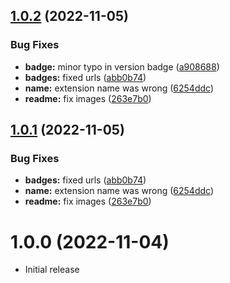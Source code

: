 ## [1.0.2](https://github.com/robertohuertasm/vscode-open/compare/v1.0.0...v1.0.2) (2022-11-05)


### Bug Fixes

* **badge:** minor typo in version badge ([a908688](https://github.com/robertohuertasm/vscode-open/commit/a9086886c7e5b51013d8f5e6f1de31161db31e18))
* **badges:** fixed urls ([abb0b74](https://github.com/robertohuertasm/vscode-open/commit/abb0b740923543db1a4fdd19037ca70b90d52f9c))
* **name:** extension name was wrong ([6254ddc](https://github.com/robertohuertasm/vscode-open/commit/6254ddc15a061ac0ce772a64f8d37455236cff4c))
* **readme:** fix images ([263e7b0](https://github.com/robertohuertasm/vscode-open/commit/263e7b090a6bdb116c853d3f371863afb670cf30))



## [1.0.1](https://github.com/robertohuertasm/vscode-open/compare/v1.0.0...v1.0.1) (2022-11-05)


### Bug Fixes

* **badges:** fixed urls ([abb0b74](https://github.com/robertohuertasm/vscode-open/commit/abb0b740923543db1a4fdd19037ca70b90d52f9c))
* **name:** extension name was wrong ([6254ddc](https://github.com/robertohuertasm/vscode-open/commit/6254ddc15a061ac0ce772a64f8d37455236cff4c))
* **readme:** fix images ([263e7b0](https://github.com/robertohuertasm/vscode-open/commit/263e7b090a6bdb116c853d3f371863afb670cf30))



# 1.0.0 (2022-11-04)

- Initial release
